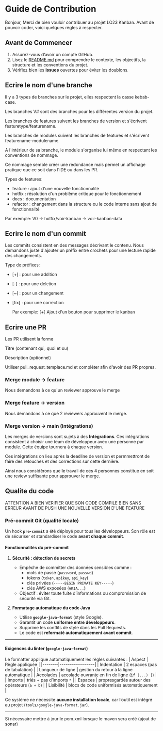 # Guide de Contribution
Bonjour,
Merci de bien vouloir contribuer au projet LO23 Kanban. Avant de pouvoir coder, voici quelques règles à respecter.

## Avant de Commencer

1. Assurez-vous d’avoir un compte GitHub.
2. Lisez le [README.md](./README.md) pour comprendre le contexte, les objectifs, la structure et les conventions du projet.
3. Vérifiez bien les **issues** ouvertes pour éviter les doublons.

## Ecrire le nom d'une branche

Il y a 3 types de branches sur le projet, elles respectent la casse kebab-case.

Les branches V# sont des branches pour les différentes version du projet.

Les branches de features suivent les branches de version et s'écrivent featuretype/featurename.

Les branches de modules suivent les branches de features et s'écrivent featurename-modulename.

A l'intérieur de sa branche, le module s'organise lui même en respectant les conventions de nommage.

Ce nommage semble créer une redondance mais permet un affichage pratique que ce soit dans l'IDE ou dans les PR.

Types de features:
* feature : ajout d'une nouvelle fonctionnalité
* hotfix : résolution d'un problème critique pour le fonctionnement
* docs : documentation
* refactor : changement dans la structure ou le code interne sans ajout de fonctionnalité

Par exemple: V0 -> hotfix/voir-kanban -> voir-kanban-data

## Ecrire le nom d'un commit

Les commits consistent en des messages décrivant le contenu. Nous demandons juste d'ajouter un préfix entre crochets pour une lecture rapide des changements.

Type de préfixes:
* [+] : pour une addition
* [-] : pour une deletion
* [~] : pour un changement
* [fix] : pour une correction

  Par exemple: [+] Ajout d'un bouton pour supprimer le kanban

## Ecrire une PR

Les PR utilisent la forme

Titre (contenant qui, quoi et ou)

Description (optionnel)

Utiliser pull_request_templace.md et compléter afin d'avoir des PR propres.

### Merge module -> feature

Nous demandons à ce qu'un reviewer approuve le merge

### Merge feature -> version

Nous demandons à ce que 2 reviewers approuvent le merge.

### Merge version -> main (Intégrations)

Les merges de versions sont sujets à des **Intégrations**. Ces intégrations consistent à choisir une team de développeur avec une personne par module. Cette équipe tournera à chaque version.

Ces intégrations on lieu après la deadline de version et permmettront de faire des retouches et des corrections sur cette dernière.

Ainsi nous considèrons que le travail de ces 4 personnes constitue en soit une review suffisante pour approuver le merge.

## Qualite du code

ATTENTION A BIEN VERIFIER QUE SON CODE COMPILE BIEN SANS ERREUR AVANT DE PUSH UNE NOUVELLE VERSION D'UNE FEATURE

### Pré-commit Git (qualité locale)

Un hook **`pre-commit`** a été déployé pour tous les développeurs. Son rôle est de sécuriser et standardiser le code **avant chaque commit**.

#### Fonctionnalités du pré-commit
1. **Sécurité : détection de secrets**
   - Empêche de committer des données sensibles comme :
     - mots de passe (`password`, `passwd`)
     - tokens (`token`, `apikey`, `api_key`)
     - clés privées (`-----BEGIN PRIVATE KEY-----`)
     - clés AWS exposées (`AKIA...`)
   - Objectif : éviter toute fuite d’informations ou compromission de sécurité via Git.

2. **Formatage automatique du code Java**
   - Utilise **`google-java-format`** (style Google).
   - Garantit un code **uniforme entre développeurs**.
   - Supprime les conflits de style dans les Pull Requests.
   - Le code est **reformaté automatiquement avant commit**.

---

#### Exigences du linter (`google-java-format`)
Le formatter applique automatiquement les règles suivantes :
| Aspect | Règle appliquée |
|--------|------------------|
| Indentation | 2 espaces (pas de tabulation) |
| Longueur de ligne | gestion du retour à la ligne automatique |
| Accolades | accolade ouvrante en fin de ligne (`if (...) {`) |
| Imports | triés + pas d’imports `*` |
| Espaces | propresgardés autour des opérateurs (`a + b`) |
| Lisibilité | blocs de code uniformisés automatiquement |

Ce système ne nécessite **aucune installation locale**, car l’outil est intégré au projet (`tools/google-java-format.jar`).

---
Si nécessaire mettre à jour le pom.xml lorsque le maven sera créé (ajout de sonar)
